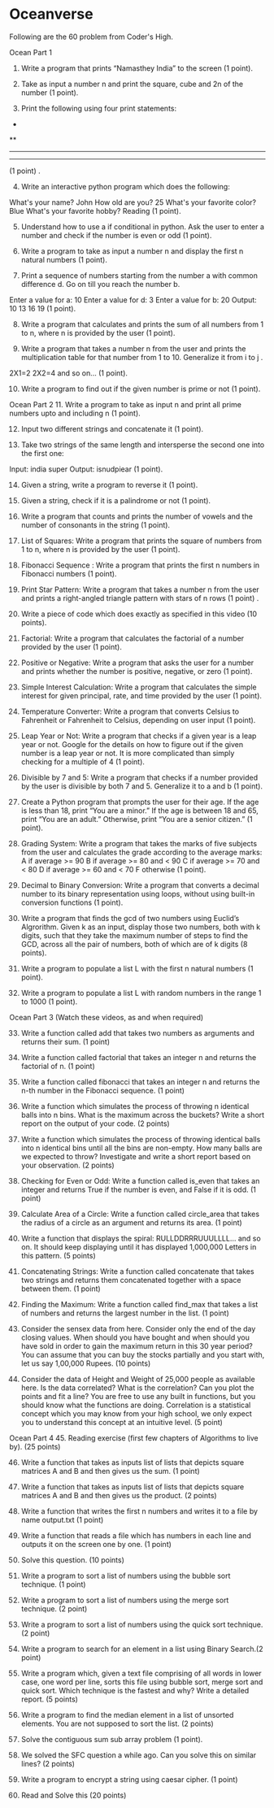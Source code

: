 # Oceanverse
Following are the 60 problem from Coder's High. 

Ocean Part 1
1. Write a program that prints “Namasthey India” to the screen (1 point).

2. Take as input a number n
 and print the square, cube and 2n
 of the number (1 point).

3. Print the following using four print statements:

*
**
***
****
(1 point) .

4. Write an interactive python program which does the following:

What's your name? John
How old are you? 25
What's your favorite color? Blue
What's your favorite hobby? Reading
(1 point).

5. Understand how to use a if conditional in python. Ask the user to enter a number and check if the number is even or odd (1 point).

6. Write a program to take as input a number n
 and display the first n
 natural numbers (1 point).

7. Print a sequence of numbers starting from the number a with common difference d. Go on till you reach the number b.

Enter a value for a: 10
Enter a value for d: 3
Enter a value for b: 20
Output: 10 13 16 19
(1 point).

8. Write a program that calculates and prints the sum of all numbers from 1 to n, where n is provided by the user (1 point).

9. Write a program that takes a number n from the user and prints the multiplication table for that number from 1 to 10. Generalize it from i
 to j
.

2X1=2
2X2=4
and so on...
(1 point).

10. Write a program to find out if the given number is prime or not (1 point).

Ocean Part 2
11. Write a program to take as input n
 and print all prime numbers upto and including n
 (1 point).

12. Input two different strings and concatenate it (1 point).

13. Take two strings of the same length and intersperse the second one into the first one:

Input:
india
super
Output:
isnudpiear
(1 point).

14. Given a string, write a program to reverse it (1 point).

15. Given a string, check if it is a palindrome or not (1 point).

16. Write a program that counts and prints the number of vowels and the number of consonants in the string (1 point).

17. List of Squares: Write a program that prints the square of numbers from 1 to n, where n is provided by the user (1 point).

18. Fibonacci Sequence : Write a program that prints the first n numbers in Fibonacci numbers (1 point).

19. Print Star Pattern: Write a program that takes a number n from the user and prints a right-angled triangle pattern with stars of n rows (1 point) .

20. Write a piece of code which does exactly as specified in this video (10 points).

21. Factorial: Write a program that calculates the factorial of a number provided by the user (1 point).

22. Positive or Negative: Write a program that asks the user for a number and prints whether the number is positive, negative, or zero (1 point).

23. Simple Interest Calculation: Write a program that calculates the simple interest for given principal, rate, and time provided by the user (1 point).

24. Temperature Converter: Write a program that converts Celsius to Fahrenheit or Fahrenheit to Celsius, depending on user input (1 point).

25. Leap Year or Not: Write a program that checks if a given year is a leap year or not. Google for the details on how to figure out if the given number is a leap year or not. It is more complicated than simply checking for a multiple of 4 (1 point).

26. Divisible by 7 and 5: Write a program that checks if a number provided by the user is divisible by both 7 and 5. Generalize it to a and b (1 point).

27. Create a Python program that prompts the user for their age. If the age is less than 18, print “You are a minor.” If the age is between 18 and 65, print “You are an adult.” Otherwise, print “You are a senior citizen.” (1 point).

28. Grading System: Write a program that takes the marks of five subjects from the user and calculates the grade according to the average marks: A if average >= 90 B if average >= 80 and < 90 C if average >= 70 and < 80 D if average >= 60 and < 70 F otherwise (1 point).

29. Decimal to Binary Conversion: Write a program that converts a decimal number to its binary representation using loops, without using built-in conversion functions (1 point).

30. Write a program that finds the gcd of two numbers using Euclid’s Algrorithm. Given k
 as an input, display those two numbers, both with k
 digits, such that they take the maximum number of steps to find the GCD, across all the pair of numbers, both of which are of k
 digits (8 points).

31. Write a program to populate a list L
 with the first n
 natural numbers (1 point).

32. Write a program to populate a list L
 with random numbers in the range 1 to 1000 (1 point).

Ocean Part 3
(Watch these videos, as and when required)

33. Write a function called add that takes two numbers as arguments and returns their sum. (1 point)

34. Write a function called factorial that takes an integer n and returns the factorial of n. (1 point)

35. Write a function called fibonacci that takes an integer n and returns the n-th number in the Fibonacci sequence. (1 point)

36. Write a function which simulates the process of throwing n
 identical balls into n
 bins. What is the maximum across the buckets? Write a short report on the output of your code. (2 points)

37. Write a function which simulates the process of throwing identical balls into n
 identical bins until all the bins are non-empty. How many balls are we expected to throw? Investigate and write a short report based on your observation. (2 points)

38. Checking for Even or Odd: Write a function called is_even that takes an integer and returns True if the number is even, and False if it is odd. (1 point)

39. Calculate Area of a Circle: Write a function called circle_area that takes the radius of a circle as an argument and returns its area. (1 point)

40. Write a function that displays the spiral: RULLDDRRRUUULLLL… and so on. It should keep displaying until it has displayed 1,000,000 Letters in this pattern. (5 points)

41. Concatenating Strings: Write a function called concatenate that takes two strings and returns them concatenated together with a space between them. (1 point)

42. Finding the Maximum: Write a function called find_max that takes a list of numbers and returns the largest number in the list. (1 point)

43. Consider the sensex data from here. Consider only the end of the day closing values. When should you have bought and when should you have sold in order to gain the maximum return in this 30 year period? You can assume that you can buy the stocks partially and you start with, let us say 1,00,000 Rupees. (10 points)

44. Consider the data of Height and Weight of 25,000 people as available here. Is the data correlated? What is the correlation? Can you plot the points and fit a line? You are free to use any built in functions, but you should know what the functions are doing. Correlation is a statistical concept which you may know from your high school, we only expect you to understand this concept at an intuitive level. (5 point)

Ocean Part 4
45. Reading exercise (first few chapters of Algorithms to live by). (25 points)

46. Write a function that takes as inputs list of lists that depicts square matrices A and B and then gives us the sum. (1 point)

47. Write a function that takes as inputs list of lists that depicts square matrices A and B and then gives us the product. (2 points)

48. Write a function that writes the first n numbers and writes it to a file by name output.txt (1 point)

49. Write a function that reads a file which has numbers in each line and outputs it on the screen one by one. (1 point)

50. Solve this question. (10 points)

51. Write a program to sort a list of numbers using the bubble sort technique. (1 point)

52. Write a program to sort a list of numbers using the merge sort technique. (2 point)

53. Write a program to sort a list of numbers using the quick sort technique. (2 point)

54. Write a program to search for an element in a list using Binary Search.(2 point)

55. Write a program which, given a text file comprising of all words in lower case, one word per line, sorts this file using bubble sort, merge sort and quick sort. Which technique is the fastest and why? Write a detailed report. (5 points)

56. Write a program to find the median element in a list of unsorted elements. You are not supposed to sort the list. (2 points)

57. Solve the contiguous sum sub array problem (1 point).

58. We solved the SFC question a while ago. Can you solve this on similar lines? (2 points)

59. Write a program to encrypt a string using caesar cipher. (1 point)

60. Read and Solve this (20 points)